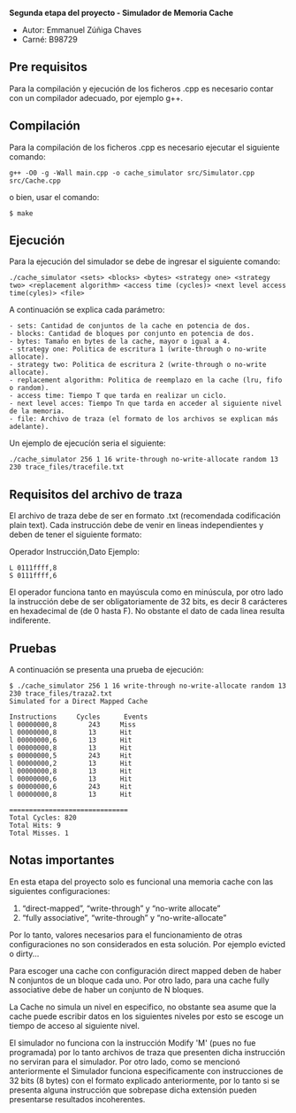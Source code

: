 **Segunda etapa del proyecto - Simulador de Memoria Cache**

- Autor: Emmanuel Zúñiga Chaves
- Carné: B98729

## Pre requisitos

Para la compilación y ejecución de los ficheros .cpp es necesario contar con un compilador adecuado, por ejemplo g++.

## Compilación

Para la compilación de los ficheros .cpp es necesario ejecutar el siguiente comando:

```
g++ -O0 -g -Wall main.cpp -o cache_simulator src/Simulator.cpp src/Cache.cpp
```

o bien, usar el comando:
```
$ make
```

## Ejecución

Para la ejecución del simulador se debe de ingresar el siguiente comando:

```
./cache_simulator <sets> <blocks> <bytes> <strategy one> <strategy two> <replacement algorithm> <access time (cycles)> <next level access time(cyles)> <file>
```
A continuación se explica cada parámetro:

	- sets: Cantidad de conjuntos de la cache en potencia de dos.
	- blocks: Cantidad de bloques por conjunto en potencia de dos.
	- bytes: Tamaño en bytes de la cache, mayor o igual a 4.
	- strategy one: Politica de escritura 1 (write-through o no-write allocate).
	- strategy two: Politica de escritura 2 (write-through o no-write allocate).
	- replacement algorithm: Politica de reemplazo en la cache (lru, fifo o random).
	- access time: Tiempo T que tarda en realizar un ciclo.
	- next level acces: Tiempo Tn que tarda en acceder al siguiente nivel de la memoria.
	- file: Archivo de traza (el formato de los archivos se explican más adelante).

Un ejemplo de ejecucíón seria el siguiente:

```
./cache_simulator 256 1 16 write-through no-write-allocate random 13 230 trace_files/tracefile.txt
```
## Requisitos del archivo de traza

El archivo de traza debe de ser en formato .txt (recomendada codificación plain text). Cada instrucción debe de venir en lineas independientes y deben de tener el siguiente formato:

Operador Instrucción,Dato
Ejemplo:
```
L 0111ffff,8
S 0111ffff,6
```

El operador funciona tanto en mayúscula como en minúscula, por otro lado la instrucción debe de ser obligatoriamente de 32 bits, es decir 8 carácteres en hexadecimal de (de 0 hasta F). No obstante el dato de cada linea resulta indiferente.

## Pruebas

A continuación se presenta una prueba de ejecución:
```
$ ./cache_simulator 256 1 16 write-through no-write-allocate random 13 230 trace_files/traza2.txt
Simulated for a Direct Mapped Cache

Instructions 	 Cycles 	 Events
l 00000000,8		243		Miss
l 00000000,8		13		Hit
l 00000000,6		13		Hit
l 00000000,8		13		Hit
s 00000000,5		243		Hit
l 00000000,2		13		Hit
l 00000000,8		13		Hit
l 00000000,6		13		Hit
s 00000000,6		243		Hit
l 00000000,8		13		Hit

==============================
Total Cycles: 820
Total Hits: 9
Total Misses. 1
```
## Notas importantes

En esta etapa del proyecto solo es funcional una memoria cache con las siguientes configuraciones:

1. “direct-mapped”, “write-through” y “no-write allocate”
2. “fully associative”, “write-through” y “no-write-allocate”

Por lo tanto, valores necesarios para el funcionamiento de otras configuraciones no son considerados en esta solución. Por ejemplo evicted o dirty...

Para escoger una cache con configuración direct mapped deben de haber N conjuntos de un bloque cada uno. Por otro lado, para una cache fully associative debe de haber un conjunto de N bloques.

La Cache no simula un nivel en especifico, no obstante sea asume que la cache puede escribir datos en los siguientes niveles por esto se escoge un tiempo de acceso al siguiente nivel.

El simulador no funciona con la instrucción Modify 'M' (pues no fue programada) por lo tanto archivos de traza que presenten dicha instrucción no serviran para el simulador. Por otro lado, como se mencionó anteriormente el Simulador funciona especificamente con instrucciones de 32 bits (8 bytes) con el formato explicado anteriormente, por lo tanto si se presenta alguna instrucción que sobrepase dicha extensión pueden presentarse resultados incoherentes.
